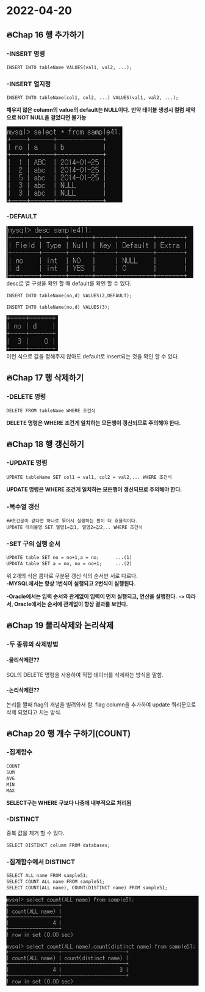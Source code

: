 # 2022-04-20

## 🔥Chap 16 행 추가하기  

### -INSERT 명령
```
INSERT INTO tableName VALUES(val1, val2, ...);
```

### -INSERT 열지정
```
INSERT INTO tableName(col1, col2, ...) VALUES(val1, val2, ...);
```  
**채우지 않은 column의 value의 default는 NULL이다.**
**만약 테이블 생성시 컬럼 제약으로 NOT NULL을 걸었다면 불가능**  
  
![img_1.png](img_1.png)  


### -DEFAULT

![img_2.png](img_2.png)  
desc로 열 구성을 확인 할 때 default를 확인 할 수 있다.
```
INSERT INTO tableName(no,d) VALUES(2,DEFAULT);
``` 
```
INSERT INTO tableName(no,d) VALUES(3); 
```  
![img_3.png](img_3.png)   
이런 식으로 값을 정해주지 않아도 default로 insert되는 것을 확인 할 수 있다.
## 🔥Chap 17 행 삭제하기  

### -DELETE 명령
```
DELETE FROM tableName WHERE 조건식
```  
**DELETE 명령은 WHERE 조건게 일치하는 모든행이 갱신되므로 주의해야 한다.**  
  

## 🔥Chap 18 행 갱신하기  

### -UPDATE 명령
```
UPDATE tableName SET col1 = val1, col2 = val2,... WHERE 조건식
```  
  
**UPDATE 명령은 WHERE 조건게 일치하는 모든행이 갱신되므로 주의해야 한다.**

### -복수열 갱신
```
##조건문이 같다면 하나로 묶어서 실행하는 편이 더 효율적이다.  
UPDATE 테이블명 SET 열명1=값1, 열명2=값2,.. WHERE 조건식
```  
  
### -SET 구의 실행 순서
```
UPDATE table SET no = no+1,a = no;      ...(1)
UPDATA table SET a = no, no = no+1;     ...(2)
```  
위 2개의 식은 콤마로 구분된 갱신 식의 순서만 서로 다르다.    
**-MYSQL에서는 항상 1번식이 실행되고 2번식이 실행된다.**  
  
**-Oracle에서는 입력 순서와 관계없이 입력이 먼저 실행되고, 연산을 실행한다.**
**-> 따라서, Oracle에서는 순서에 관계없이 항상 결과를 보인다.**  
  
## 🔥Chap 19 물리삭제와 논리삭제  
  
### -두 종류의 삭제방법  

#### -물리삭제란?? 
  
SQL의 DELETE 명령을 사용하여 직접 데이터를 삭제하는 방식을 말함.  
  
#### -논리삭제란??  
  
논리를 짤때 flag의 개념을 빌려와서 함. flag column을 추가하여 update 쿼리문으로 삭제 되었다고 치는 방식.
## 🔥Chap 20 행 개수 구하기(COUNT)  

### -집계함수  
```
COUNT
SUM
AVG
MIN
MAX
```  
  
**SELECT구는 WHERE 구보다 나중에 내부적으로 처리됨**

### -DISTINCT
  
중복 값을 제거 할 수 있다.    
```
SELECT DISTINCT column FROM databases;
```  
  
### -집계함수에서 DISTINCT  
```
SELECT ALL name FROM sample51;
SELECT COUNT ALL name FROM sample51;
SELECT COUNT(ALL name), COUNT(DISTINCT name) FROM sample51;
```  
![img_4.png](img_4.png)  






